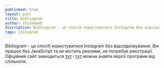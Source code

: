 ```yaml
---
published: true
layout: post
title: Bibliogram
author: think4web
discription: Bibliogram - це спосіб користуватися Instagram без відслідковування, реклами та реєстрації.
tags: instagram 
---
```


Bibliogram - це спосіб користуватися Instagram без відслідковування. Він працює без JavaScript та не містить реклами, не потребує реєстрації. Офіційний сайт знаходиться [тут](https://bibliogram.art/) і [тут](https://git.sr.ht/~cadence/bibliogram-docs/tree/master/docs/Instances.md) можна знайти версії програми від спільноти.
